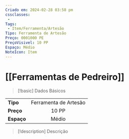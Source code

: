 ```yaml
---
Criado em: 2024-02-28 03:58 pm
cssclasses:
 - 
Tags:
 - Item/Ferramenta/Artesão
Tipo: Ferramenta de Artesão
Preço: 0001000 PE
PreçoVisivel: 10 PP
Espaço: Médio
NoteIcon: Item
---
```

# [[Ferramentas de Pedreiro]]

> [!basic] Dados Básicos
> 
|            |     |
| ---------- |:---:|
| **Tipo**   |  Ferramenta de Artesão   |
| **Preço**  |  10 PP   |
| **Espaço** |   Médio   |
>
 
> [!description] Descrição
> 
>
